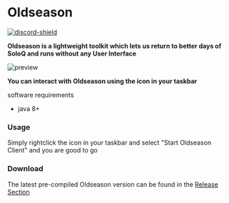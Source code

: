 [discord-invite]: https://discord.gg/3wknX5gxaW
[discord-shield]: https://discordapp.com/api/guilds/1130517263280246907/widget.png?style=shield

# Oldseason

[ ![discord-shield][] ][discord-invite]

**Oldseason is a lightweight toolkit which lets us return to better days of SoloQ and runs without any User Interface**

![preview](https://i.imgur.com/trKU4yx.png)

**You can interact with Oldseason using the icon in your taskbar**

software requirements

* java 8+


### Usage

Simply rightclick the icon in your taskbar and select "Start Oldseason Client" and you are good to go


### Download

The latest pre-compiled Oldseason version can be found in the [Release Section](https://github.com/Riotphobia/Oldseason/releases)

